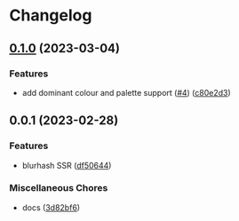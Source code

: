 # Changelog

## [0.1.0](https://github.com/ascorbic/unpic-placeholder/compare/v0.0.1...v0.1.0) (2023-03-04)


### Features

* add dominant colour and palette support ([#4](https://github.com/ascorbic/unpic-placeholder/issues/4)) ([c80e2d3](https://github.com/ascorbic/unpic-placeholder/commit/c80e2d368bf54319f5292e42284e98cc24d31deb))

## 0.0.1 (2023-02-28)


### Features

* blurhash SSR ([df50644](https://github.com/ascorbic/unpic-placeholder/commit/df506441928b662343cc0961602472966df42edb))


### Miscellaneous Chores

* docs ([3d82bf6](https://github.com/ascorbic/unpic-placeholder/commit/3d82bf62d969978a467f7607e39ea67074a4228a))
